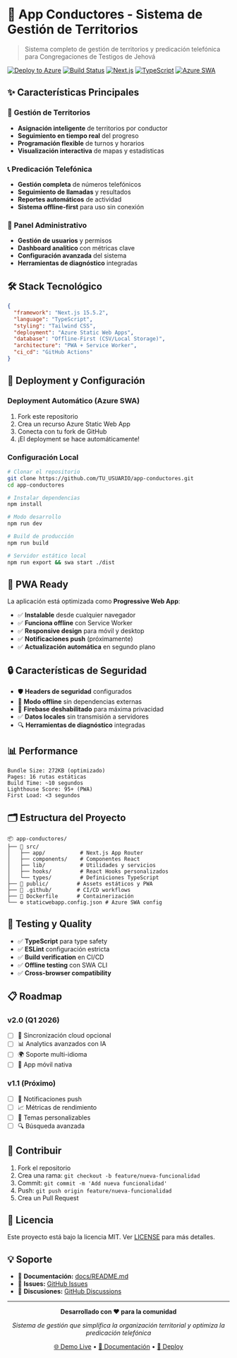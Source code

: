 # 🚀 App Conductores - Sistema de Gestión de Territorios

> Sistema completo de gestión de territorios y predicación telefónica para Congregaciones de Testigos de Jehová

[![Deploy to Azure](https://aka.ms/deploytoazurebutton)](https://portal.azure.com/#create/Microsoft.StaticApp)
[![Build Status](https://img.shields.io/badge/build-passing-brightgreen.svg)](https://github.com)
[![Next.js](https://img.shields.io/badge/Next.js-15.5.2-black)](https://nextjs.org/)
[![TypeScript](https://img.shields.io/badge/TypeScript-5.0-blue)](https://www.typescriptlang.org/)
[![Azure SWA](https://img.shields.io/badge/Azure-Static%20Web%20Apps-blue)](https://azure.microsoft.com/en-us/services/app-service/static/)

## ✨ **Características Principales**

### 🎯 **Gestión de Territorios**

- **Asignación inteligente** de territorios por conductor
- **Seguimiento en tiempo real** del progreso
- **Programación flexible** de turnos y horarios
- **Visualización interactiva** de mapas y estadísticas

### 📞 **Predicación Telefónica**

- **Gestión completa** de números telefónicos
- **Seguimiento de llamadas** y resultados
- **Reportes automáticos** de actividad
- **Sistema offline-first** para uso sin conexión

### 👥 **Panel Administrativo**

- **Gestión de usuarios** y permisos
- **Dashboard analítico** con métricas clave
- **Configuración avanzada** del sistema
- **Herramientas de diagnóstico** integradas

## 🛠️ **Stack Tecnológico**

```json
{
  "framework": "Next.js 15.5.2",
  "language": "TypeScript",
  "styling": "Tailwind CSS",
  "deployment": "Azure Static Web Apps",
  "database": "Offline-First (CSV/Local Storage)",
  "architecture": "PWA + Service Worker",
  "ci_cd": "GitHub Actions"
}
```

## 🚀 **Deployment y Configuración**

### **Deployment Automático (Azure SWA)**

1. Fork este repositorio
2. Crea un recurso Azure Static Web App
3. Conecta con tu fork de GitHub
4. ¡El deployment se hace automáticamente!

### **Configuración Local**

```bash
# Clonar el repositorio
git clone https://github.com/TU_USUARIO/app-conductores.git
cd app-conductores

# Instalar dependencias
npm install

# Modo desarrollo
npm run dev

# Build de producción
npm run build

# Servidor estático local
npm run export && swa start ./dist
```

## 📱 **PWA Ready**

La aplicación está optimizada como **Progressive Web App**:

- ✅ **Instalable** desde cualquier navegador
- ✅ **Funciona offline** con Service Worker
- ✅ **Responsive design** para móvil y desktop
- ✅ **Notificaciones push** (próximamente)
- ✅ **Actualización automática** en segundo plano

## 🔒 **Características de Seguridad**

- 🛡️ **Headers de seguridad** configurados
- 🔐 **Modo offline** sin dependencias externas
- 🚫 **Firebase deshabilitado** para máxima privacidad
- ✅ **Datos locales** sin transmisión a servidores
- 🔍 **Herramientas de diagnóstico** integradas

## 📊 **Performance**

```
Bundle Size: 272KB (optimizado)
Pages: 16 rutas estáticas
Build Time: ~10 segundos
Lighthouse Score: 95+ (PWA)
First Load: <3 segundos
```

## 🗂️ **Estructura del Proyecto**

```
📦 app-conductores/
├── 🎨 src/
│   ├── app/           # Next.js App Router
│   ├── components/    # Componentes React
│   ├── lib/           # Utilidades y servicios
│   ├── hooks/         # React Hooks personalizados
│   └── types/         # Definiciones TypeScript
├── 📱 public/         # Assets estáticos y PWA
├── 🔧 .github/        # CI/CD workflows
├── 🐳 Dockerfile      # Containerización
└── ⚙️ staticwebapp.config.json # Azure SWA config
```

## 🧪 **Testing y Quality**

- ✅ **TypeScript** para type safety
- ✅ **ESLint** configuración estricta
- ✅ **Build verification** en CI/CD
- ✅ **Offline testing** con SWA CLI
- ✅ **Cross-browser compatibility**

## 📋 **Roadmap**

### **v2.0 (Q1 2026)**

- [ ] 🔄 Sincronización cloud opcional
- [ ] 📊 Analytics avanzados con IA
- [ ] 🌍 Soporte multi-idioma
- [ ] 📱 App móvil nativa

### **v1.1 (Próximo)**

- [ ] 🔔 Notificaciones push
- [ ] 📈 Métricas de rendimiento
- [ ] 🎨 Temas personalizables
- [ ] 🔍 Búsqueda avanzada

## 🤝 **Contribuir**

1. Fork el repositorio
2. Crea una rama: `git checkout -b feature/nueva-funcionalidad`
3. Commit: `git commit -m 'Add nueva funcionalidad'`
4. Push: `git push origin feature/nueva-funcionalidad`
5. Crea un Pull Request

## 📄 **Licencia**

Este proyecto está bajo la licencia MIT. Ver [LICENSE](LICENSE) para más detalles.

## 💡 **Soporte**

- 📖 **Documentación:** [docs/README.md](docs/README.md)
- 🐛 **Issues:** [GitHub Issues](https://github.com/TU_USUARIO/app-conductores/issues)
- 💬 **Discusiones:** [GitHub Discussions](https://github.com/TU_USUARIO/app-conductores/discussions)

---

<div align="center">

**Desarrollado con ❤️ para la comunidad**

_Sistema de gestión que simplifica la organización territorial y optimiza la predicación telefónica_

[🌐 Demo Live](https://app-conductores-swa.azurestaticapps.net) • [📖 Documentación](docs/) • [🚀 Deploy](https://portal.azure.com/#create/Microsoft.StaticApp)

</div>
